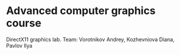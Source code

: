 # Advanced computer graphics course
DirectX11 graphics lab.
Team: Vorotnikov Andrey, Kozhevniova Diana, Pavlov Ilya
